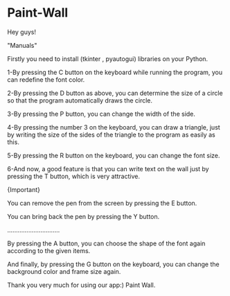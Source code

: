 # Paint-Wall
Hey guys!

"Manuals"

Firstly you need to install (tkinter , pyautogui) libraries on your Python.

1-By pressing the C button on the keyboard while running the program, 
you can redefine the font color.

2-By pressing the D button as above, 
you can determine the size of a circle so that the program automatically draws the circle.

3-By pressing the P button, 
you can change the width of the side.

4-By pressing the number 3 on the keyboard, 
you can draw a triangle, just by writing the size of the sides of the triangle to the program as easily as this.

5-By pressing the R button on the keyboard, 
you can change the font size.

6-And now, 
a good feature is that you can write text on the wall just by pressing the T button, which is very attractive.


{Important}


You can remove the pen from the screen by pressing the E button.

You can bring back the pen by pressing the Y button.

..............................

By pressing the A button, you can choose the shape of the font again according to the given items.

And finally, by pressing the G button on the keyboard, you can change the background color and frame size again.




Thank you very much for using our app:)
Paint Wall.
